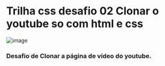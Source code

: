 # Trilha css desafio 02 Clonar o youtube so com html e css
![image](https://github.com/viniciusldiniz/-clonar-a-pagina-do-youtube-/assets/42078940/38c9b623-bedd-4474-acf6-5ad73bfbb7b8)

### Desafio de Clonar a página de vídeo do youtube.

